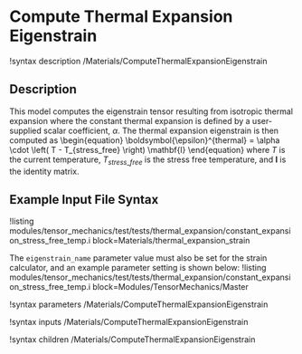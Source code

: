 # Compute Thermal Expansion Eigenstrain

!syntax description /Materials/ComputeThermalExpansionEigenstrain

## Description

This model computes the eigenstrain tensor resulting from isotropic thermal expansion where the constant thermal expansion is defined by a user-supplied scalar coefficient, $\alpha$.
The thermal expansion eigenstrain is then computed as
\begin{equation}
\boldsymbol{\epsilon}^{thermal} = \alpha \cdot \left( T - T_{stress\_free} \right) \mathbf{I}
\end{equation}
where $T$ is the current temperature, $T_{stress\_free}$ is the stress free temperature, and $\mathbf{I}$ is the identity matrix.

## Example Input File Syntax

!listing modules/tensor_mechanics/test/tests/thermal_expansion/constant_expansion_stress_free_temp.i block=Materials/thermal_expansion_strain

The `eigenstrain_name` parameter value must also be set for the strain calculator, and an example parameter setting is shown below:
!listing modules/tensor_mechanics/test/tests/thermal_expansion/constant_expansion_stress_free_temp.i block=Modules/TensorMechanics/Master

!syntax parameters /Materials/ComputeThermalExpansionEigenstrain

!syntax inputs /Materials/ComputeThermalExpansionEigenstrain

!syntax children /Materials/ComputeThermalExpansionEigenstrain

